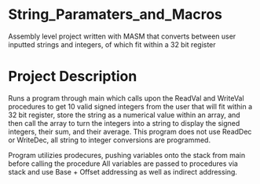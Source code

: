 # String_Paramaters_and_Macros
Assembly level project written with MASM that converts between user inputted strings and integers, of which fit within a 32 bit register

# Project Description

Runs a program through main which calls upon the ReadVal and WriteVal procedures to get 10 valid signed integers from the user that will fit within a 32 bit register, store the string as a numerical value within an array, and then call the array to turn the integers into a string to display the signed integers, their sum, and their average. This program does not use ReadDec or WriteDec, all string to integer conversions are programmed. 

Program utilizies prodecures, pushing variables onto the stack from main before calling the procedure
All variables are passed to procedures via stack and use Base + Offset addressing as well as indirect addressing. 
